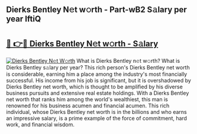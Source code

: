 ## Dierks Bentley N𝚎t w𝚘rth - Part-wB2 S𝚊lary per year IftiQ

# <h2><a href="http://gc2nylm.nevu.top/?p=Dierks+Bentley">🔗 👉🔴 Dierks Bentley N𝚎t w𝚘rth - S𝚊lary</a></h2>

[![Dierks Bentley N𝚎t W𝚘rth](https://i.imgur.com/Oavwk0R.jpeg)](http://gc2nylm.nevu.top/?p=Dierks+Bentley)
What is Dierks Bentley n𝚎t w𝚘rth? What is Dierks Bentley s𝚊lary per year?
This rich person's Dierks Bentley net worth is considerable, earning him a place among the industry's most financially successful. His income from his job is significant, but it is overshadowed by Dierks Bentley net worth, which is thought to be amplified by his diverse business pursuits and extensive real estate holdings. With a Dierks Bentley net worth that ranks him among the world's wealthiest, this man is renowned for his business acumen and financial acumen. This rich individual, whose Dierks Bentley net worth is in the billions and who earns an impressive salary, is a prime example of the force of commitment, hard work, and financial wisdom.
